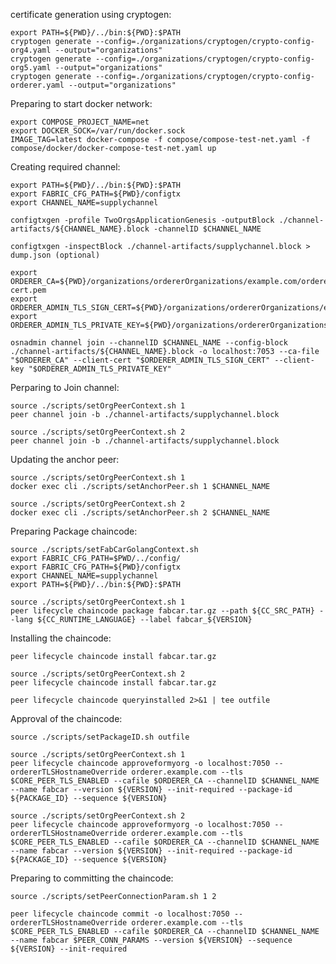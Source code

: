 certificate generation using cryptogen:

    export PATH=${PWD}/../bin:${PWD}:$PATH
    cryptogen generate --config=./organizations/cryptogen/crypto-config-org4.yaml --output="organizations"
    cryptogen generate --config=./organizations/cryptogen/crypto-config-org5.yaml --output="organizations"
    cryptogen generate --config=./organizations/cryptogen/crypto-config-orderer.yaml --output="organizations"

Preparing to start docker network:

    export COMPOSE_PROJECT_NAME=net
    export DOCKER_SOCK=/var/run/docker.sock
    IMAGE_TAG=latest docker-compose -f compose/compose-test-net.yaml -f compose/docker/docker-compose-test-net.yaml up

Creating required channel:

    export PATH=${PWD}/../bin:${PWD}:$PATH
    export FABRIC_CFG_PATH=${PWD}/configtx
    export CHANNEL_NAME=supplychannel

    configtxgen -profile TwoOrgsApplicationGenesis -outputBlock ./channel-artifacts/${CHANNEL_NAME}.block -channelID $CHANNEL_NAME

    configtxgen -inspectBlock ./channel-artifacts/supplychannel.block > dump.json (optional)

    export ORDERER_CA=${PWD}/organizations/ordererOrganizations/example.com/orderers/orderer.example.com/msp/tlscacerts/tlsca.example.com-cert.pem
    export ORDERER_ADMIN_TLS_SIGN_CERT=${PWD}/organizations/ordererOrganizations/example.com/orderers/orderer.example.com/tls/server.crt
    export ORDERER_ADMIN_TLS_PRIVATE_KEY=${PWD}/organizations/ordererOrganizations/example.com/orderers/orderer.example.com/tls/server.key

    osnadmin channel join --channelID $CHANNEL_NAME --config-block ./channel-artifacts/${CHANNEL_NAME}.block -o localhost:7053 --ca-file "$ORDERER_CA" --client-cert "$ORDERER_ADMIN_TLS_SIGN_CERT" --client-key "$ORDERER_ADMIN_TLS_PRIVATE_KEY"

Perparing to Join channel:

    source ./scripts/setOrgPeerContext.sh 1
    peer channel join -b ./channel-artifacts/supplychannel.block

    source ./scripts/setOrgPeerContext.sh 2
    peer channel join -b ./channel-artifacts/supplychannel.block

Updating the anchor peer:

    source ./scripts/setOrgPeerContext.sh 1
    docker exec cli ./scripts/setAnchorPeer.sh 1 $CHANNEL_NAME

    source ./scripts/setOrgPeerContext.sh 2
    docker exec cli ./scripts/setAnchorPeer.sh 2 $CHANNEL_NAME

Preparing Package chaincode:

    source ./scripts/setFabCarGolangContext.sh
    export FABRIC_CFG_PATH=$PWD/../config/
    export FABRIC_CFG_PATH=${PWD}/configtx
    export CHANNEL_NAME=supplychannel
    export PATH=${PWD}/../bin:${PWD}:$PATH

    source ./scripts/setOrgPeerContext.sh 1
    peer lifecycle chaincode package fabcar.tar.gz --path ${CC_SRC_PATH} --lang ${CC_RUNTIME_LANGUAGE} --label fabcar_${VERSION}

Installing the chaincode:

    peer lifecycle chaincode install fabcar.tar.gz

    source ./scripts/setOrgPeerContext.sh 2
    peer lifecycle chaincode install fabcar.tar.gz

    peer lifecycle chaincode queryinstalled 2>&1 | tee outfile

Approval of the chaincode:

    source ./scripts/setPackageID.sh outfile

    source ./scripts/setOrgPeerContext.sh 1
    peer lifecycle chaincode approveformyorg -o localhost:7050 --ordererTLSHostnameOverride orderer.example.com --tls $CORE_PEER_TLS_ENABLED --cafile $ORDERER_CA --channelID $CHANNEL_NAME --name fabcar --version ${VERSION} --init-required --package-id ${PACKAGE_ID} --sequence ${VERSION}

    source ./scripts/setOrgPeerContext.sh 2
    peer lifecycle chaincode approveformyorg -o localhost:7050 --ordererTLSHostnameOverride orderer.example.com --tls $CORE_PEER_TLS_ENABLED --cafile $ORDERER_CA --channelID $CHANNEL_NAME --name fabcar --version ${VERSION} --init-required --package-id ${PACKAGE_ID} --sequence ${VERSION}

Preparing to committing the chaincode:

    source ./scripts/setPeerConnectionParam.sh 1 2

    peer lifecycle chaincode commit -o localhost:7050 --ordererTLSHostnameOverride orderer.example.com --tls $CORE_PEER_TLS_ENABLED --cafile $ORDERER_CA --channelID $CHANNEL_NAME --name fabcar $PEER_CONN_PARAMS --version ${VERSION} --sequence ${VERSION} --init-required
